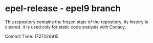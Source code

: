 # epel-release - epel9 branch

This repository contains the frozen state of the repository.
Its history is cleared. It is used only for static code
analysis with Codacy.

Commit Time: 1727226915
